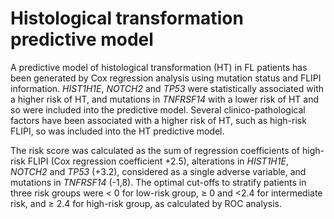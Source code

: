 # Histological transformation predictive model
A predictive model of histological transformation (HT) in FL patients has been generated by Cox regression analysis using mutation status and FLIPI information. *HIST1H1E*, *NOTCH2* and *TP53* were statistically associated with a higher risk of HT, and mutations in *TNFRSF14* with a lower risk of HT and so were included into the predictive model. Several clinico-pathological factors have been associated with a higher risk of HT, such as high-risk FLIPI, so was included into the HT predictive model.

The risk score was calculated as the sum of regression coefficients of high-risk FLIPI (Cox regression coefficient +2.5), alterations in *HIST1H1E*, *NOTCH2* and *TP53* (+3.2), considered as a single adverse variable, and mutations in *TNFRSF14* (-1,8). The optimal cut-offs to stratify patients in three risk groups were < 0 for low-risk group, ≥ 0 and <2.4 for intermediate risk, and ≥ 2.4 for high-risk group, as calculated by ROC analysis.
